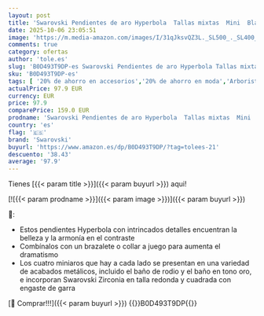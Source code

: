 ```yaml
---
layout: post
title: 'Swarovski Pendientes de aro Hyperbola  Tallas mixtas  Mini  Blancos  Combinación de acabados metálicos'
date: 2025-10-06 23:05:51
image: 'https://m.media-amazon.com/images/I/31qJksvQZ3L._SL500_._SL400_.jpg'
comments: true
category: ofertas
author: 'tole.es'
slug: 'B0D493T9DP-es Swarovski Pendientes de aro Hyperbola Tallas mixtas Mini...'
sku: 'B0D493T9DP-es'
tags: [ '20% de ahorro en accesorios','20% de ahorro en moda','Arborist Merchandising Root','Compra 2, y obtén un 10% de descuento','Compra 2, y obtén un 10% de descuento_JWL','Compre 2 y obtenga un 10 % de descuento','Compre 2 y obtenga un 10 % de descuento_JWL','Joyería para mujer','Joyería: -10% adicional en una selección de Moda','Moda','Moda Mujer','Pendientes para mujer','Prime Student -10% adicional en una selección de Moda','Self Service','Special Features Stores','Top Brands Fashion Selection','Wardrobe Essentials','Wardrobe Essentials - Jewellery','c8538d25-3af9-48d3-aeff-5f3ce5572a36_0','c8538d25-3af9-48d3-aeff-5f3ce5572a36_1001','c8538d25-3af9-48d3-aeff-5f3ce5572a36_2101','c8538d25-3af9-48d3-aeff-5f3ce5572a36_4801','c8538d25-3af9-48d3-aeff-5f3ce5572a36_6301','c8538d25-3af9-48d3-aeff-5f3ce5572a36_8301','c8538d25-3af9-48d3-aeff-5f3ce5572a36_8401','swarovski','🇪🇸', ]
actualPrice: 97.9 EUR
currency: EUR
price: 97.9
comparePrice: 159.0 EUR
prodname: 'Swarovski Pendientes de aro Hyperbola  Tallas mixtas  Mini  Blancos  Combinación de acabados metálicos'
country: 'es'
flag: '🇪🇸'
brand: 'Swarovski'
buyurl: 'https://www.amazon.es/dp/B0D493T9DP/?tag=tolees-21'
descuento: '38.43'
average: '97.9'
---
```


Tienes [{{< param title >}}]({{< param buyurl >}}) aqui!

[![{{< param prodname >}}]({{< param image >}})]({{< param buyurl >}})

🔎:

- Estos pendientes Hyperbola con intrincados detalles encuentran la belleza y la armonía en el contraste
- Combínalos con un brazalete o collar a juego para aumenta el dramatismo
- Los cuatro miniaros que hay a cada lado se presentan en una variedad de acabados metálicos, incluido el baño de rodio y el baño en tono oro, e incorporan Swarovski Zirconia en talla redonda y cuadrada con engaste de garra

[🛒 Comprar!!!]({{< param buyurl >}})
{{<world>}}B0D493T9DP{{</world>}}
